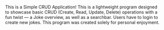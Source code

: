 
This is a Simple CRUD Application! This is a lightweight program designed to showcase basic CRUD (Create, Read, Update, Delete) operations with a fun twist — a Joke overview, as well as a searchbar. Users have to login to create new jokes. 
This program was created solely for personal enjoyment. 
